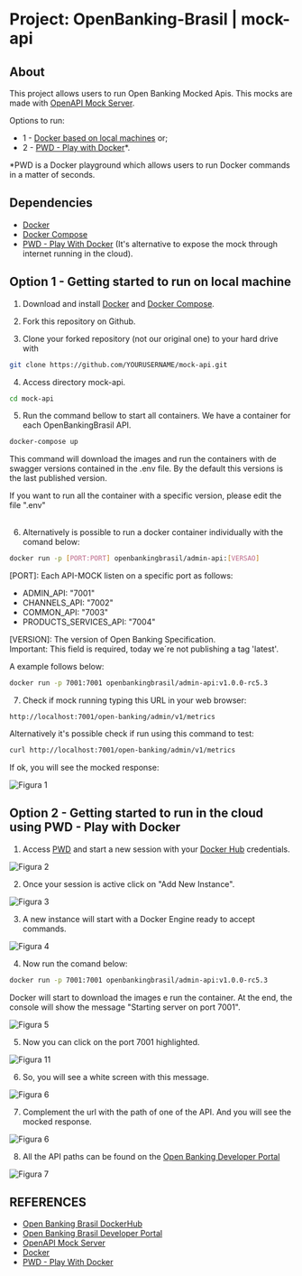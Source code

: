 # Project: OpenBanking-Brasil | mock-api

## About
This project allows users to run Open Banking Mocked Apis. This mocks are made with [OpenAPI Mock Server](https://github.com/muonsoft/openapi-mock).

Options to run:
- 1 - [Docker based on local machines](#option-1---getting-started-to-run-on-local-machine) or;
- 2 - [PWD - Play with Docker](#option-2---getting-started-to-run-in-the-cloud-using-pwd---play-with-docker)*.

*PWD is a Docker playground which allows users to run Docker commands in a matter of seconds.


## Dependencies
* [Docker](https://www.docker.com/)
* [Docker Compose](https://docs.docker.com/compose/install/)
* [PWD - Play With Docker](https://labs.play-with-docker.com/) (It's alternative to expose the mock through internet running in the cloud).


## Option 1 - Getting started to run on local machine
1. Download and install [Docker](https://www.docker.com/) and [Docker Compose](https://docs.docker.com/compose/install/).

2. Fork this repository on Github.

3. Clone your forked repository (not our original one) to your hard drive with 
```bash
git clone https://github.com/YOURUSERNAME/mock-api.git
```
4. Access directory mock-api. 
```bash
cd mock-api
```

5. Run the command bellow to start all containers. We have a container for each OpenBankingBrasil API.

```bash
docker-compose up
```
This command will download the images and run the containers with de swagger versions  contained in the .env file. By the default this versions is the last published version.

If you want to run all the container with a specific version, please edit the file ".env"
</br>
</br>

6. Alternatively is possible to run a docker container individually with the comand below:

```bash
docker run -p [PORT:PORT] openbankingbrasil/admin-api:[VERSAO]
```

[PORT]: Each API-MOCK listen on a specific port as follows:

- ADMIN_API: "7001"
- CHANNELS_API: "7002"
- COMMON_API: "7003"
- PRODUCTS_SERVICES_API: "7004"

[VERSION]: The version of Open Banking Specification. </br>
Important: This field is required, today we´re not publishing a tag 'latest'.<br/>

A example follows below:
```bash
docker run -p 7001:7001 openbankingbrasil/admin-api:v1.0.0-rc5.3
```

7. Check if mock running typing this URL in your web browser:

```
http://localhost:7001/open-banking/admin/v1/metrics
```

Alternatively it's possible check if run using this command to test:

```bash
curl http://localhost:7001/open-banking/admin/v1/metrics
```

If ok, you will see the mocked response:

![Figura 1](/img/fig-01.jpg)



## Option 2 - Getting started to run in the cloud using PWD - Play with Docker
1. Access [PWD](https://labs.play-with-docker.com/) and start a new session with your [Docker Hub](https://hub.docker.com/) credentials.

![Figura 2](/img/fig-02.jpg)


2. Once your session is active click on "Add New Instance".

![Figura 3](/img/fig-03.jpg)

3. A new instance will start with a Docker Engine ready to accept commands.

![Figura 4](/img/fig-04.jpg)

4. Now run the comand below:

```bash
docker run -p 7001:7001 openbankingbrasil/admin-api:v1.0.0-rc5.3
```
Docker will start to download the images e run the container. At the end,  the console will show the message "Starting server on port 7001".

![Figura 5](/img/fig-05.jpg)

5. Now you can click on the port 7001 highlighted.

![Figura 11](/img/fig-11.jpg)

6. So, you will see a white screen with this message.

![Figura 6](/img/fig-12.jpg)

7. Complement the url with the path of one of the API. And you will see the mocked response.

![Figura 6](/img/fig-10.jpg)

8. All the API paths can be found on the [Open Banking Developer Portal](https://openbanking-brasil.github.io/areadesenvolvedor/#apis-comuns-canais-de-atendimento-eletronico)

![Figura 7](/img/fig-07.jpg)

## REFERENCES
- [Open Banking Brasil DockerHub](https://hub.docker.com/u/openbankingbrasil)
- [Open Banking Brasil Developer Portal](https://openbanking-brasil.github.io/areadesenvolvedor/#apis-comuns-canais-de-atendimento-eletronico)
- [OpenAPI Mock Server](https://github.com/muonsoft/openapi-mock)
- [Docker](https://www.docker.com/)
- [PWD - Play With Docker](https://labs.play-with-docker.com/)
